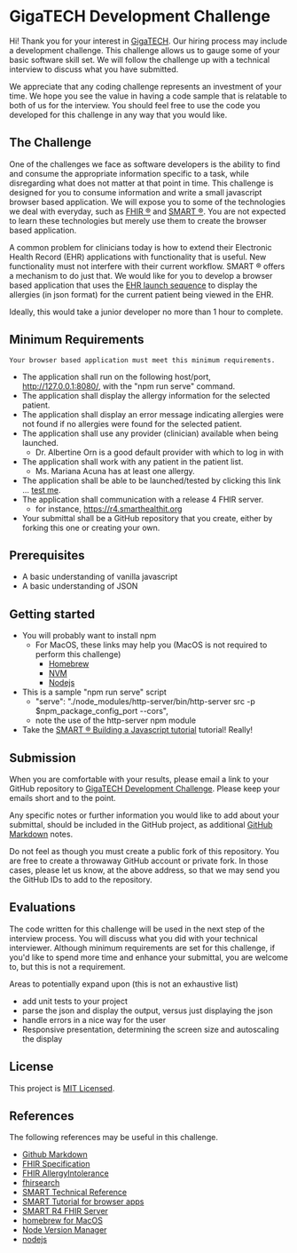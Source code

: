 # GigaTECH Development Challenge

Hi! Thank you for your interest in [GigaTECH][gigatech]. Our hiring process may include a development challenge. This challenge allows us to gauge some of your basic software skill set. We will follow the challenge up with a technical interview to discuss what you have submitted.

We appreciate that any coding challenge represents an investment of your time. We hope you see the value in having a code sample that is relatable to both of us for the interview. You should feel free to use the code you developed for this challenge in any way that you would like.

## The Challenge

One of the challenges we face as software developers is the ability to find and consume the appropriate information specific to a task, while disregarding what does not matter at that point in time. This challenge is designed for you to consume information and write a small javascript browser based application. We will expose you to some of the technologies we deal with everyday, such as [FHIR &reg;][fhir] and [SMART &reg;][smarttech]. You are not expected to learn these technologies but merely use them to create the browser based application.

A common problem for clinicians today is how to extend their Electronic Health Record (EHR) applications with functionality that is useful. New functionality must not interfere with their current workflow. SMART &reg; offers a mechanism to do just that. We would like for you to develop a browser based application that uses the [EHR launch sequence](http://www.hl7.org/fhir/smart-app-launch/#ehr-launch-sequence) to display the allergies (in json format) for the current patient being viewed in the EHR.

Ideally, this would take a junior developer no more than 1 hour to complete.

## Minimum Requirements

    Your browser based application must meet this minimum requirements.

- The application shall run on the following host/port, http://127.0.0.1:8080/, with the "npm run serve" command.
- The application shall display the allergy information for the selected patient.
- The application shall display an error message indicating allergies were not found if no allergies were found for the selected patient.
- The application shall use any provider (clinician) available when being launched.
  - Dr. Albertine Orn is a good default provider with which to log in with
- The application shall work with any patient in the patient list.
  - Ms. Mariana Acuna has at least one allergy.
- The application shall be able to be launched/tested by clicking this link ... [test me](http://127.0.0.1:8080/launch.html?launch=eyJhIjoiMSJ9&iss=https%3A%2F%2Flaunch.smarthealthit.org%2Fv%2Fr4%2Ffhir).
- The application shall communication with a release 4 FHIR server.
  - for instance, https://r4.smarthealthit.org
- Your submittal shall be a GitHub repository that you create, either by forking this one or creating your own.

## Prerequisites

- A basic understanding of vanilla javascript
- A basic understanding of JSON

## Getting started

- You will probably want to install npm
  - For MacOS, these links may help you (MacOS is not required to perform this challenge)
    - [Homebrew][homebrew]
    - [NVM][nvm]
    - [Nodejs][node]
- This is a sample "npm run serve" script
  - "serve": "./node_modules/http-server/bin/http-server src -p $npm_package_config_port --cors",
  - note the use of the http-server npm module
- Take the [SMART &reg; Building a Javascript tutorial][smarttutorial] tutorial! Really!

## Submission

When you are comfortable with your results, please email a link to your GitHub repository to [GigaTECH Development Challenge][gthr]. Please keep your emails short and to the point.

Any specific notes or further information you would like to add about your submittal, should be included in the GitHub project, as additional [GitHub Markdown][ghmd] notes.

Do not feel as though you must create a public fork of this repository. You are free to create a throwaway GitHub account or private fork. In those cases, please let us know, at the above address, so that we may send you the GitHub IDs to add to the repository.

## Evaluations

The code written for this challenge will be used in the next step of the interview process. You will discuss what you did with your technical interviewer. Although minimum requirements are set for this challenge, if you'd like to spend more time and enhance your submittal, you are welcome to, but this is not a requirement.

Areas to potentially expand upon (this is not an exhaustive list)

- add unit tests to your project
- parse the json and display the output, versus just displaying the json
- handle errors in a nice way for the user
- Responsive presentation, determining the screen size and autoscaling the display

## License

This project is [MIT Licensed](LICENSE).

## References

The following references may be useful in this challenge.

- [Github Markdown][ghmd]
- [FHIR Specification][fhir]
- [FHIR AllergyIntolerance][fhirallergy]
- [fhirsearch][fhirsearch]
- [SMART Technical Reference][smarttech]
- [SMART Tutorial for browser apps][smarttutorial]
- [SMART R4 FHIR Server][smartr4fhirserver]
- [homebrew for MacOS][homebrew]
- [Node Version Manager][nvm]
- [nodejs][node]

[gthr]: mailto:HR@giagatech.net?subject=[GigaTECH%20Development%20Challenge]%20Submittal "GigaTECH HR email submittal"
[gigatech]: https://gigatech.net "GigaTECH Home"
[ghmd]: https://guides.github.com/features/mastering-markdown/ "Github Markdown"
[smarttech]: http://docs.smarthealthit.org/ "SMART technical reference"
[smarttutorial]: http://docs.smarthealthit.org/tutorials/javascript/ "SMART browser application tutorial"
[smartr4fhirserver]: https://r3.smarthealthit.org "SMART R4 FHIR Server"
[fhir]: https://hl7.org/fhir "FHIR Specification"
[fhirallergy]: https://www.hl7.org/fhir/allergyintolerance.html "FHIR AllergyIntolerance"
[fhirsearch]: https://www.hl7.org/fhir/search.html "FHIR Search"
[homebrew]: https://brew.sh/ "MacOS Homebrew"
[nvm]: https://github.com/nvm-sh/nvm/blob/master/README.md "Node version manager"
[node]: https://nodejs.org/en/ "Node JS"
